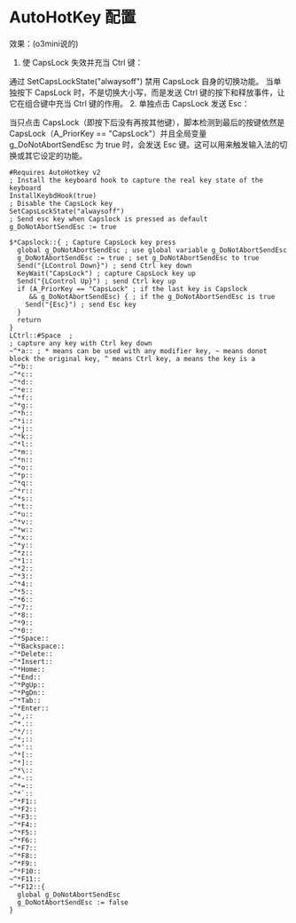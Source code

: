 # AutoHotKey 配置

效果：(o3mini说的)

1. 使 CapsLock 失效并充当 Ctrl 键：
   
通过 SetCapsLockState("alwaysoff") 禁用 CapsLock 自身的切换功能。
当单独按下 CapsLock 时，不是切换大小写，而是发送 Ctrl 键的按下和释放事件，让它在组合键中充当 Ctrl 键的作用。
2. 单独点击 CapsLock 发送 Esc：

当只点击 CapsLock（即按下后没有再按其他键），脚本检测到最后的按键依然是 CapsLock（A_PriorKey == "CapsLock"）并且全局变量 g_DoNotAbortSendEsc 为 true 时，会发送 Esc 键。这可以用来触发输入法的切换或其它设定的功能。
```ahk
#Requires AutoHotkey v2
; Install the keyboard hook to capture the real key state of the keyboard
InstallKeybdHook(true)
; Disable the CapsLock key
SetCapsLockState("alwaysoff")
; Send esc key when Capslock is pressed as default
g_DoNotAbortSendEsc := true

$*Capslock::{ ; Capture CapsLock key press
  global g_DoNotAbortSendEsc ; use global variable g_DoNotAbortSendEsc
  g_DoNotAbortSendEsc := true ; set g_DoNotAbortSendEsc to true
  Send("{LControl Down}") ; send Ctrl key down
  KeyWait("CapsLock") ; capture CapsLock key up
  Send("{LControl Up}") ; send Ctrl key up
  if (A_PriorKey == "CapsLock" ; if the last key is Capslock
     && g_DoNotAbortSendEsc) { ; if the g_DoNotAbortSendEsc is true
    Send("{Esc}") ; send Esc key
  }
  return
}
LCtrl::#Space  ;
; capture any key with Ctrl key down
~^*a:: ; * means can be used with any modifier key, ~ means donot block the original key, ^ means Ctrl key, a means the key is a
~^*b::
~^*c::
~^*d::
~^*e::
~^*f::
~^*g::
~^*h::
~^*i::
~^*j::
~^*k::
~^*l::
~^*m::
~^*n::
~^*o::
~^*p::
~^*q::
~^*r::
~^*s::
~^*t::
~^*u::
~^*v::
~^*w::
~^*x::
~^*y::
~^*z::
~^*1::
~^*2::
~^*3::
~^*4::
~^*5::
~^*6::
~^*7::
~^*8::
~^*9::
~^*0::
~^*Space::
~^*Backspace::
~^*Delete::
~^*Insert::
~^*Home::
~^*End::
~^*PgUp::
~^*PgDn::
~^*Tab::
~^*Enter::
~^*,::
~^*.::
~^*/::
~^*;::
~^*'::
~^*[::
~^*]::
~^*\::
~^*-::
~^*=::
~^*`::
~^*F1::
~^*F2::
~^*F3::
~^*F4::
~^*F5::
~^*F6::
~^*F7::
~^*F8::
~^*F9::
~^*F10::
~^*F11::
~^*F12::{
  global g_DoNotAbortSendEsc
  g_DoNotAbortSendEsc := false
}
```